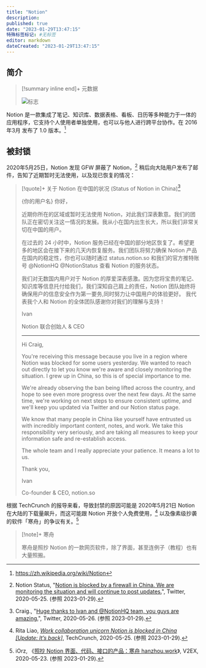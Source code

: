 ```yaml
---
title: "Notion"
description:
published: true
date: "2023-01-29T13:47:15"
特殊标签标记: #无标签
editor: markdown
dateCreated: "2023-01-29T13:47:15"
---
```


## 简介

> [!summary inline end]+ 元数据
>
> ![标志](https://s3.tebi.io/ggame/ShareX/software_notion_logo.svg)

Notion 是一款集成了笔记、知识库、数据表格、看板、日历等多种能力于一体的应用程序，它支持个人使用者单独使用，也可以与他人进行跨平台协作。在 2016年3月 发布了 1.0 版本。[^wiki]

[^wiki]: https://zh.wikipedia.org/wiki/Notion

## 被封锁

2020年5月25日，Notion 发现 GFW 屏蔽了 Notion，[^07009] 稍后向大陆用户发布了邮件，告知了近期暂时无法使用，以及现已恢复的情况：

[^07009]: Notion Status, "[Notion is blocked by a firewall in China. We are monitoring the situation and will continue to post updates.](https://web.archive.org/web/20220504140132/https://twitter.com/NotionStatus/status/1264713745105707009)", Twitter, 2020-05-25. (参照 2023-01-29).

> [!quote]+ 关于 Notion 在中国的状况 (Status of Notion in China)[^92896]
>
> {你的用户名} 你好，
>
> 近期你所在的区域或暂时无法使用 Notion，对此我们深表歉意。我们的团队正在密切关注这一情况的发展。我从小在国内出生长大，所以我们非常关切在中国的用户。
>
> 在过去的 24 小时中，Notion 服务已经在中国的部分地区恢复了。希望更多的地区会在接下来的几天内恢复服务。我们团队将努力确保 Notion 产品在国内的稳定性，你也可以随时通过 status.notion.so 和我们的官方推特账号 @NotionHQ @NotionStatus 查看 Notion 的服务状态。
>
> 我们对无数国内用户对于 Notion 的厚爱深表感激。因为您将宝贵的笔记、知识库等信息托付给我们，我们深知自己肩上的责任，Notion 团队始终将确保用户的信息安全作为第一要务,同时努力让中国用户的体验更好。 我代表我个人和 Notion 的全体团队感谢你对我们的理解与支持！
>
> Ivan
>
> Notion 联合创始人 & CEO
>
> ---
>
> Hi Craig,
>
> You're receiving this message because you live in a region where Notion was blocked for some users yesterday. We wanted to reach out directly to let you know we're aware and closely monitoring the situation. I grew up in China, so this is of special importance to me.
>
> We're already observing the ban being lifted across the country, and hope to see even more progress over the next few days. At the same time, we're working on next steps to ensure consistent uptime, and we'll keep you updated via Twitter and our Notion status page.
>
> We know that many people in China like yourself have entrusted us with incredibly important content, notes, and work. We take this responsibility very seriously, and are taking all measures to keep your information safe and re-establish access.
>
> The whole team and I really appreciate your patience. It means a lot to us.
>
> Thank you,
>
> Ivan
>
> Co-founder & CEO, notion.so

[^92896]: Craig., "[Huge thanks to lvan and @NotionHQ team, you guys are amazing.](https://web.archive.org/web/20200526033238/https://twitter.com/craigaryhart/status/1265098227574992896)", Twitter, 2020-05-26. (参照 2023-01-29).

根据 TechCrunch 的报导来看，导致封禁的原因可能是 2020年5月21日 Notion 在大陆的下载量飙升，而这可能跟 Notion 开放个人免费使用，[^wcuni] 以及像素级抄袭的软件「寒舟」的争议有关。[^74611]

[^wcuni]: Rita Liao, [_Work collaboration unicorn Notion is blocked in China [Update: It’s back]_](https://web.archive.org/web/20230402035257/https://techcrunch.com/2020/05/24/work-collaboration-unicorn-notion-is-blocked-in-china/), TechCrunch, 2020-05-25. (参照 2023-01-29).

[^74611]: iOrz, 《[照抄 Notion 界面、代码、接口的产品：寒舟 hanzhou.work](https://web.archive.org/web/20221209221453/https://www.v2ex.com/t/674611)》, V2EX, 2020-05-23. (参照 2023-01-29).

> [!note]+ 寒舟
>
> 寒舟是照抄 Notion 的一款网页软件，除了界面，甚至连例子（教程）也有大量照搬。
